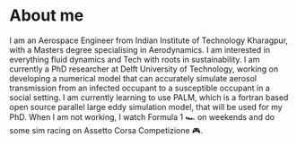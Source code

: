 # About me
I am an Aerospace Engineer from Indian Institute of Technology Kharagpur, with a Masters degree specialising in Aerodynamics. I am interested in everything fluid dynamics and Tech with roots in sustainability. I am currently a PhD researcher at Delft University of Technology, working on developing a numerical model that can accurately simulate aerosol transmission from an infected occupant to a susceptible occupant in a social setting. I am currently learning to use PALM, which is a fortran based open source parallel large eddy simulation model, that will be used for my PhD. When I am not working, I watch Formula 1 🏎️ on weekends and do some sim racing on Assetto Corsa Competizione 🎮.
